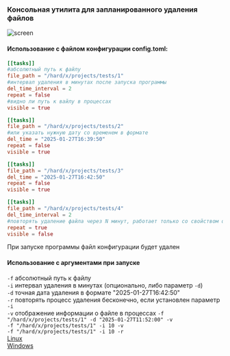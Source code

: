 ### Консольная утилита для запланированного удаления файлов
![screen](https://github.com/user-attachments/assets/25787f71-0d22-44f5-a284-7fcaf6a327d1)

#### Использование с файлом конфигурации config.toml:  
``` toml
[[tasks]]
#абсолютный путь к файлу
file_path = "/hard/x/projects/tests/1"
#интервал удаления в минутах после запуска программы
del_time_interval = 2
repeat = false
#видно ли путь к вайлу в процессах
visible = true

[[tasks]]
file_path = "/hard/x/projects/tests/2"
#или указать нужную дату со временем в формате
del_time = "2025-01-27T16:39:50"
repeat = false
visible = true

[[tasks]]
file_path = "/hard/x/projects/tests/3"
del_time = "2025-01-27T16:42:50"
repeat = false
visible = true

[[tasks]]
file_path = "/hard/x/projects/tests/4"
del_time_interval = 2
#повторять удаление файла через N минут, работает только со свойством del_time_interval
repeat = true
visible = false
```
При запуске программы файл конфигурации будет удален   
#### Использование с аргументами при запуске  
`-f` абсолютный путь к файлу  
`-i` интервал удаления в минутах (опционально, либо параметр `-d`)  
`-d` точная дата удаления в формате "2025-01-27T16:42:50"  
`-r` повторять процесс удаления бесконечно, если установлен параметр `-i`  
`-v` отображение информации о файле в процессах
`-f "/hard/x/projects/tests/1" -d "2025-01-27T11:52:00" -v`  
`-f "/hard/x/projects/tests/1" -i 10 -v`  
`-f "/hard/x/projects/tests/1" -i 10 -r`  
[Linux](https://github.com/P40b0s/deltime/releases/download/v0.1.0/deltime)  
[Windows](https://github.com/P40b0s/deltime/releases/download/v0.1.0/deltime.exe)
